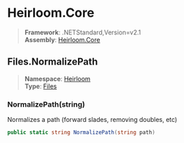 # Heirloom.Core

> **Framework**: .NETStandard,Version=v2.1  
> **Assembly**: [Heirloom.Core][0]  

## Files.NormalizePath

> **Namespace**: [Heirloom][0]  
> **Type**: [Files][1]  

### NormalizePath(string)

Normalizes a path (forward slades, removing doubles, etc)

```cs
public static string NormalizePath(string path)
```

[0]: ../../../Heirloom.Core.md
[1]: ../Files.md
